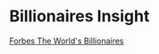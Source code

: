 # Billionaires Insight

[Forbes The World's Billionaires](https://www.forbes.com/billionaires/list/#version:realtime)